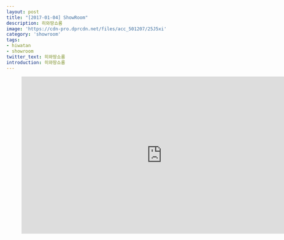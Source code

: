 ```yaml
---
layout: post
title: "[2017-01-04] ShowRoom"
description: 히와땅쇼룸
image: 'https://cdn-pro.dprcdn.net/files/acc_501207/25J5xi'
category: 'showroom'
tags:
- hiwatan
- showroom
twitter_text: 히와땅쇼룸
introduction: 히와땅쇼룸
---
```

<figure class="video_container">
<iframe width="740" height="416" src="https://serviceapi.nmv.naver.com/flash/convertIframeTag.nhn?vid=3A3D7FA2CBEE8160AD2ABB16F34AC9175D92&outKey=V1210c5dc441f6b3527ce57aa820458275cd747995daf3c4870c157aa820458275cd7" frameborder="no" scrolling="no"></iframe>
</figure>

